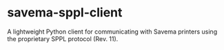 # savema-sppl-client
A lightweight Python client for communicating with Savema printers using the proprietary SPPL protocol (Rev. 11).
